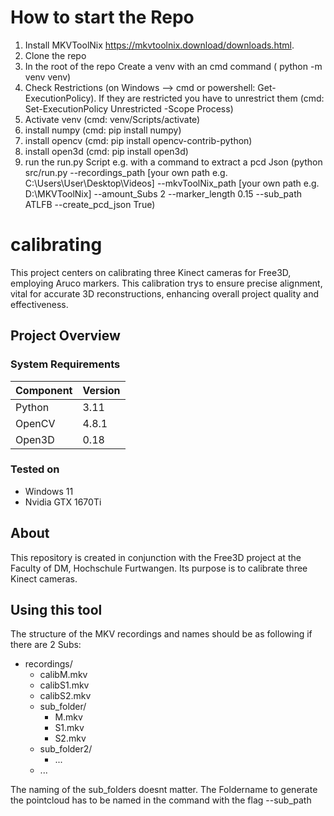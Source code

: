 # How to start the Repo
1. Install MKVToolNix https://mkvtoolnix.download/downloads.html. 
2. Clone the repo
3. In the root of the repo Create a venv with an cmd command ( python -m venv venv)
4. Check Restrictions (on Windows --> cmd or powershell: Get-ExecutionPolicy). If they are restricted you have to unrestrict them (cmd: Set-ExecutionPolicy Unrestricted -Scope Process)
5. Activate venv (cmd: venv/Scripts/activate)
6. install numpy (cmd: pip install numpy)
7. install opencv (cmd: pip install opencv-contrib-python)
8. install open3d (cmd: pip install open3d)
9. run the run.py Script e.g. with a command to extract a pcd Json (python src/run.py --recordings_path [your own path e.g. C:\Users\User\Desktop\Videos] --mkvToolNix_path [your own path e.g. D:\MKVToolNix] --amount_Subs 2 --marker_length 0.15 --sub_path ATLFB --create_pcd_json True)

# calibrating
This project centers on calibrating three Kinect cameras for Free3D, employing Aruco markers. This calibration trys to ensure precise alignment, vital for accurate 3D reconstructions, enhancing overall project quality and effectiveness.

## Project Overview

### System Requirements
| Component   | Version   |
|-------------|-----------|
| Python      | 3.11      |
| OpenCV      | 4.8.1     |
| Open3D      | 0.18      |

### Tested on
- Windows 11
- Nvidia GTX 1670Ti

## About
This repository is created in conjunction with the Free3D project at the Faculty of DM, Hochschule Furtwangen. Its purpose is to calibrate three Kinect cameras.

## Using this tool
The structure of the MKV recordings and names should be as following if there are 2 Subs:

- recordings/
  - calibM.mkv
  - calibS1.mkv
  - calibS2.mkv
  - sub_folder/
    - M.mkv
    - S1.mkv
    - S2.mkv
  - sub_folder2/
    - ...
  - ...

The naming of the sub_folders doesnt matter. The Foldername to generate the pointcloud has to be named in the command with the flag --sub_path 